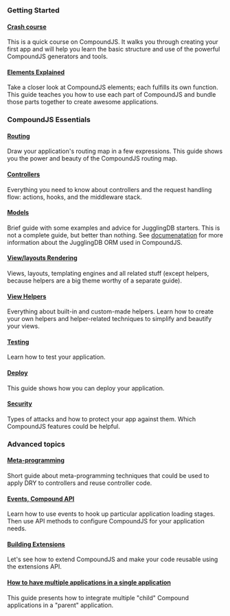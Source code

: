 ### Getting Started

#### [Crash course][crash-course]

This is a quick course on CompoundJS. It walks you through creating your first app and will help you learn the basic structure and use
of the powerful CompoundJS generators and tools.

#### [Elements Explained][elements-explained]

Take a closer look at CompoundJS elements; each fulfills its own
function. This guide teaches you how to use each part of CompoundJS and bundle
those parts together to create awesome applications.

### CompoundJS Essentials

#### [Routing][routing]

Draw your application's routing map in a few expressions. This guide
shows you the power and beauty of the CompoundJS routing map.

#### [Controllers][controllers]

Everything you need to know about controllers and the request handling flow:
actions, hooks, and the middleware stack.

#### [Models][models]
Brief guide with some examples and advice for JugglingDB starters. This is not a
complete guide, but better than nothing. See
[documenatation](http://jugglingdb.co) for more information about the JugglingDB ORM
used in CompoundJS.

#### [View/layouts Rendering][views]

Views, layouts, templating engines and all related stuff (except helpers,
because helpers are a big theme worthy of a separate guide).

#### [View Helpers][helpers]

Everything about built-in and custom-made helpers.
Learn how to create your own helpers and helper-related techniques to simplify
and beautify your views.

#### [Testing][testing]

Learn how to test your application.

#### [Deploy][deploy]

This guide shows how you can deploy your application.

#### [Security][security]

Types of attacks and how to protect your app against them. Which CompoundJS
features could be helpful.

### Advanced topics

#### [Meta-programming][meta-controllers]

Short guide about meta-programming techniques that could be used to apply DRY to controllers and
reuse controller code.

#### [Events, Compound API][events-api]

Learn how to use events to hook up particular application loading stages. Then
use API methods to configure CompoundJS for your application needs.

#### [Building Extensions][extensions-api]

Let's see how to extend CompoundJS and make your code reusable using the extensions
API.

#### [How to have multiple applications in a single application][multiple-app]
This guide presents how to integrate multiple "child" Compound applications in a "parent" application.

[crash-course]: https://github.com/compoundjs/guides/blob/master/basics/crash-course.md
[elements-explained]: https://github.com/compoundjs/guides/blob/master/basics/elements-explained.md

[routing]: https://github.com/compoundjs/guides/blob/master/essentials/routing.md
[controllers]: https://github.com/compoundjs/guides/blob/master/essentials/controllers.md
[models]: http://nosolopau.github.io/jugglingdb-missing-docs/
[views]: https://github.com/compoundjs/guides/blob/master/essentials/views.md
[helpers]: https://github.com/compoundjs/guides/blob/master/essentials/helpers.md
[mailers]: https://github.com/compoundjs/guides/blob/master/essentials/mailers.md
[security]: https://github.com/compoundjs/guides/blob/master/essentials/security.md

[meta-controllers]: https://github.com/compoundjs/guides/blob/master/advanced/meta-controllers.md
[events-api]: https://github.com/compoundjs/guides/blob/master/advanced/events-api.md
[extensions-api]: https://github.com/compoundjs/guides/blob/master/advanced/extensions-api.md
[deploy]:  https://github.com/compoundjs/guides/blob/master/essentials/deploy.md
[testing]:  https://github.com/compoundjs/guides/blob/master/essentials/testing.md
[multiple-app]: https://github.com/compoundjs/guides/blob/master/advanced/multiple-application-integration.md
